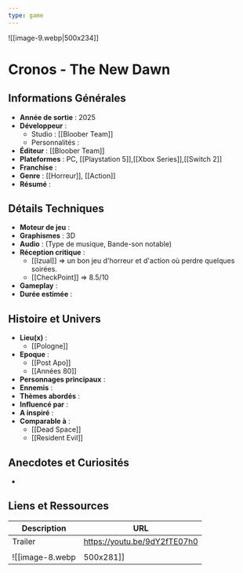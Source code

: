 ```yaml
---
type: game
---
```

![[image-9.webp|500x234]]
# Cronos - The New Dawn

## Informations Générales

- **Année de sortie** : 2025
- **Développeur** : 
	- Studio : [[Bloober Team]]
	- Personnalités : 
- **Éditeur** : [[Bloober Team]]
- **Plateformes** : PC, [[Playstation 5]],[[Xbox Series]],[[Switch 2]]
- **Franchise** : 
- **Genre** : [[Horreur]], [[Action]]
- **Résumé** : 

## Détails Techniques
- **Moteur de jeu** : 
- **Graphismes** : 3D
- **Audio** : (Type de musique, Bande-son notable)
- **Réception critique** : 
	- [[Izual]] => un bon jeu d'horreur et d'action où perdre quelques soirées.
	- [[CheckPoint]] => 8.5/10
- **Gameplay** :
- **Durée estimée** : 

## Histoire et Univers
- **Lieu(x)** : 
	- [[Pologne]]
- **Epoque** : 
	- [[Post Apo]]
	- [[Années 80]]
- **Personnages principaux** : 
- **Ennemis** :
- **Thèmes abordés** : 
- **Influencé par** :
- **A inspiré** : 
- **Comparable à** :
	- [[Dead Space]]
	- [[Resident Evil]]
## Anecdotes et Curiosités
- 
## Liens et Ressources

| Description | URL                          |
| ----------- | ---------------------------- |
| Trailer     | https://youtu.be/9dY2fTE07h0 |
|             |                              |
![[image-8.webp|500x281]]